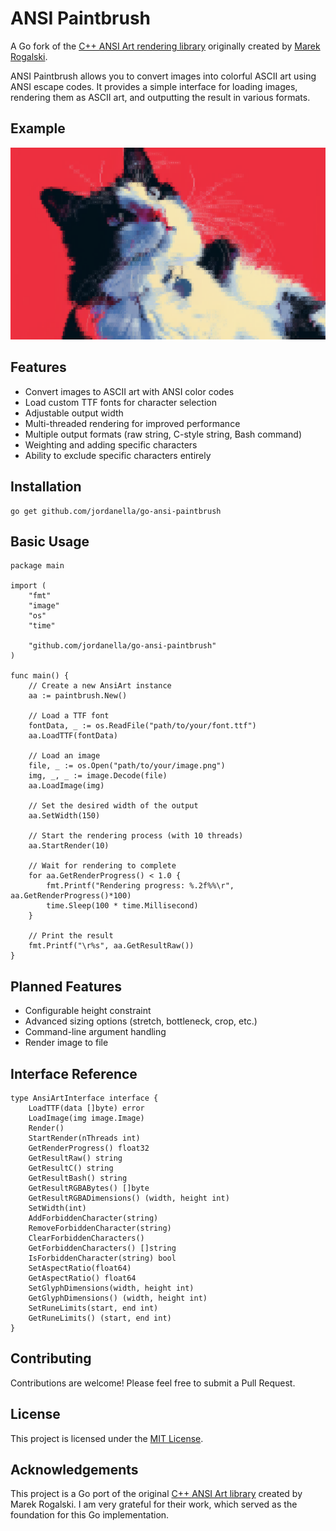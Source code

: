 # ANSI Paintbrush

A Go fork of the [C++ ANSI Art rendering library](https://github.com/mafik/ansi-art) originally created by [Marek Rogalski](https://github.com/mafik).

ANSI Paintbrush allows you to convert images into colorful ASCII art using ANSI escape codes. It provides a simple interface for loading images, rendering them as ASCII art, and outputting the result in various formats.

## Example

![Example Output](docs/norman.png)

## Features

- Convert images to ASCII art with ANSI color codes
- Load custom TTF fonts for character selection
- Adjustable output width
- Multi-threaded rendering for improved performance
- Multiple output formats (raw string, C-style string, Bash command)
- Weighting and adding specific characters
- Ability to exclude specific characters entirely

## Installation

```
go get github.com/jordanella/go-ansi-paintbrush
```

## Basic Usage

```
package main

import (
    "fmt"
    "image"
    "os"
    "time"

    "github.com/jordanella/go-ansi-paintbrush"
)

func main() {
    // Create a new AnsiArt instance
    aa := paintbrush.New()

    // Load a TTF font
    fontData, _ := os.ReadFile("path/to/your/font.ttf")
    aa.LoadTTF(fontData)

    // Load an image
    file, _ := os.Open("path/to/your/image.png")
    img, _, _ := image.Decode(file)
    aa.LoadImage(img)

    // Set the desired width of the output
    aa.SetWidth(150)

    // Start the rendering process (with 10 threads)
    aa.StartRender(10)

    // Wait for rendering to complete
    for aa.GetRenderProgress() < 1.0 {
        fmt.Printf("Rendering progress: %.2f%%\r", aa.GetRenderProgress()*100)
        time.Sleep(100 * time.Millisecond)
    }

    // Print the result
    fmt.Printf("\r%s", aa.GetResultRaw())
}
```

## Planned Features

- Configurable height constraint
- Advanced sizing options (stretch, bottleneck, crop, etc.)
- Command-line argument handling
- Render image to file

## Interface Reference

```
type AnsiArtInterface interface {
    LoadTTF(data []byte) error
    LoadImage(img image.Image)
    Render()
    StartRender(nThreads int)
    GetRenderProgress() float32
    GetResultRaw() string
    GetResultC() string
    GetResultBash() string
    GetResultRGBABytes() []byte
    GetResultRGBADimensions() (width, height int)
    SetWidth(int)
    AddForbiddenCharacter(string)
    RemoveForbiddenCharacter(string)
    ClearForbiddenCharacters()
    GetForbiddenCharacters() []string
    IsForbiddenCharacter(string) bool
	SetAspectRatio(float64)
	GetAspectRatio() float64
	SetGlyphDimensions(width, height int)
	GetGlyphDimensions() (width, height int)
	SetRuneLimits(start, end int)
	GetRuneLimits() (start, end int)
}
```

## Contributing

Contributions are welcome! Please feel free to submit a Pull Request.

## License

This project is licensed under the [MIT License](LICENSE).

## Acknowledgements

This project is a Go port of the original [C++ ANSI Art library](https://github.com/mafik/ansi-art) created by Marek Rogalski. I am very grateful for their work, which served as the foundation for this Go implementation.
